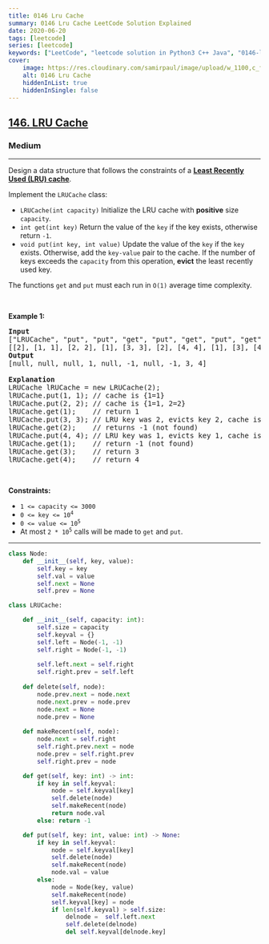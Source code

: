 ```yaml
---
title: 0146 Lru Cache
summary: 0146 Lru Cache LeetCode Solution Explained
date: 2020-06-20
tags: [leetcode]
series: [leetcode]
keywords: ["LeetCode", "leetcode solution in Python3 C++ Java", "0146-lru-cache LeetCode Solution Explained"]
cover:
    image: https://res.cloudinary.com/samirpaul/image/upload/w_1100,c_fit,co_rgb:FFFFFF,l_text:Arial_75_bold:0146 Lru Cache - Solution Explained/problem-solving.webp
    alt: 0146 Lru Cache
    hiddenInList: true
    hiddenInSingle: false
---
```



<h2><a href="https://leetcode.com/problems/lru-cache/">146. LRU Cache</a></h2><h3>Medium</h3><hr><div><p>Design a data structure that follows the constraints of a <strong><a href="https://en.wikipedia.org/wiki/Cache_replacement_policies#LRU" target="_blank">Least Recently Used (LRU) cache</a></strong>.</p>

<p>Implement the <code>LRUCache</code> class:</p>

<ul>
	<li><code>LRUCache(int capacity)</code> Initialize the LRU cache with <strong>positive</strong> size <code>capacity</code>.</li>
	<li><code>int get(int key)</code> Return the value of the <code>key</code> if the key exists, otherwise return <code>-1</code>.</li>
	<li><code>void put(int key, int value)</code> Update the value of the <code>key</code> if the <code>key</code> exists. Otherwise, add the <code>key-value</code> pair to the cache. If the number of keys exceeds the <code>capacity</code> from this operation, <strong>evict</strong> the least recently used key.</li>
</ul>

<p>The functions <code>get</code> and <code>put</code> must each run in <code>O(1)</code> average time complexity.</p>

<p>&nbsp;</p>
<p><strong class="example">Example 1:</strong></p>

<pre><strong>Input</strong>
["LRUCache", "put", "put", "get", "put", "get", "put", "get", "get", "get"]
[[2], [1, 1], [2, 2], [1], [3, 3], [2], [4, 4], [1], [3], [4]]
<strong>Output</strong>
[null, null, null, 1, null, -1, null, -1, 3, 4]

<strong>Explanation</strong>
LRUCache lRUCache = new LRUCache(2);
lRUCache.put(1, 1); // cache is {1=1}
lRUCache.put(2, 2); // cache is {1=1, 2=2}
lRUCache.get(1);    // return 1
lRUCache.put(3, 3); // LRU key was 2, evicts key 2, cache is {1=1, 3=3}
lRUCache.get(2);    // returns -1 (not found)
lRUCache.put(4, 4); // LRU key was 1, evicts key 1, cache is {4=4, 3=3}
lRUCache.get(1);    // return -1 (not found)
lRUCache.get(3);    // return 3
lRUCache.get(4);    // return 4
</pre>

<p>&nbsp;</p>
<p><strong>Constraints:</strong></p>

<ul>
	<li><code>1 &lt;= capacity &lt;= 3000</code></li>
	<li><code>0 &lt;= key &lt;= 10<sup>4</sup></code></li>
	<li><code>0 &lt;= value &lt;= 10<sup>5</sup></code></li>
	<li>At most <code>2 * 10<sup>5</sup></code> calls will be made to <code>get</code> and <code>put</code>.</li>
</ul>
</div>

---




```python
class Node:
    def __init__(self, key, value):
        self.key = key
        self.val = value
        self.next = None
        self.prev = None

class LRUCache:

    def __init__(self, capacity: int):
        self.size = capacity
        self.keyval = {}
        self.left = Node(-1, -1)
        self.right = Node(-1, -1)
        
        self.left.next = self.right
        self.right.prev = self.left
    
    def delete(self, node):
        node.prev.next = node.next
        node.next.prev = node.prev
        node.next = None
        node.prev = None
    
    def makeRecent(self, node):
        node.next = self.right
        self.right.prev.next = node
        node.prev = self.right.prev
        self.right.prev = node

    def get(self, key: int) -> int:
        if key in self.keyval:
            node = self.keyval[key]
            self.delete(node)
            self.makeRecent(node)
            return node.val
        else: return -1

    def put(self, key: int, value: int) -> None:
        if key in self.keyval:
            node = self.keyval[key]
            self.delete(node)
            self.makeRecent(node)
            node.val = value
        else:
            node = Node(key, value)
            self.makeRecent(node)
            self.keyval[key] = node
            if len(self.keyval) > self.size:
                delnode =  self.left.next
                self.delete(delnode)
                del self.keyval[delnode.key]
```

